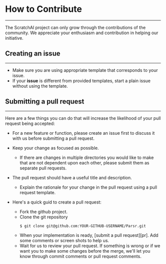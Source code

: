 # How to Contribute

---

The ScratchAI project can only grow through the contributions of the community. We appreciate your enthusiasm and contribution in helping our initiative.


## Creating an issue

---
* Make sure you are using appropriate template that corresponds to your issue. 
* If your **issue** is different from provided templates, start a plain issue without using the template.


## Submitting a pull request

---
Here are a few things you can do that will increase the likelihood of your pull request being accepted:

* For a new feature or function, please create an issue first to discuss it with us before submitting a pull request.
* Keep your change as focused as possible.
  * If there are changes in multiple directories you would like to make that are not dependent upon each other, please submit them as separate pull requests.
* The pull request should have a useful title and description.
  * Explain the rationale for your change in the pull request using a pull request template.
  
* Here's a quick guid to create a pull request:
  * Fork the github project.
  * Clone the git repository 
    ``` (bash)
    $ git clone git@github.com:YOUR-GITHUB-USERNAME/Parsr.git
    ```
  * When your implementation is ready, [submit a pull request][pr]. Add some comments or screen shots to help us.
  * Wait for us to review your pull request. If something is wrong or if we want you to make some changes before the merge, we'll let you know through commit comments or pull request comments.
